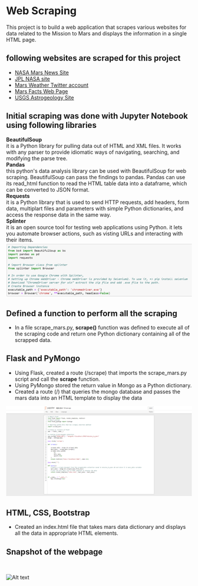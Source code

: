 # Web Scraping 
This project is to build a web application that scrapes various websites for data related to the Mission to Mars and displays the information in a single HTML page.

## following websites are scraped for this project
* [NASA Mars News Site](https://mars.nasa.gov/news/)
* [JPL NASA site](https://www.jpl.nasa.gov/spaceimages/?search=&category=Mars)
* [Mars Weather Twitter account](https://twitter.com/marswxreport?lang=en)
* [Mars Facts Web Page](http://space-facts.com/mars/)
* [USGS Astrogeology Site](https://astrogeology.usgs.gov/search/results?q=hemisphere+enhanced&k1=target&v1=Mars) 

## Initial scraping was done with Jupyter Notebook using following libraries
**BeautifulSoup**
<br>
it is a Python library for pulling data out of HTML and XML files. It works with any parser to provide idiomatic ways of navigating, searching, and modifying the parse tree.
<br>
**Pandas**
<br>
this python's data analysis library can be used with BeautifulSoup for web scraping. BeautifulSoup can pass the findings to pandas. Pandas can use its read_html function to read the HTML table data into a dataframe, which can be converted to JSON format.
<br>
**Requests**
<br>
it is a Python library that is used to send HTTP requests, add headers, form data, multiplart files and parameters with simple Python dictionaries, and access the response data in the same way.
<br>
**Splinter**
<br>
it is an open source tool for testing web applications using Python. it lets you automate browser actions, such as visting URLs and interacting with their items.
<br>
![Alt text](scraping_imports.PNG?raw=true "Optional Title")


## Defined a function to perform all the scraping
* In a file scrape_mars.py, **scrape()** function was defined to execute all of the scraping code and return one Python dictionary containing all of the scrapped data.
## Flask and PyMongo
* Using Flask, created a route (/scrape) that imports the scrape_mars.py script and call the **scrape** function.
* Using PyMongo stored the return value in Mongo as a Python dictionary.
* Created a route (/) that queries the mongo database and passes the mars data into an HTML template to display the data

![Alt text](flask_app.png?raw=true "Flask App")

## HTML, CSS, Bootstrap
* Created an index.html file that takes mars data dictionary and displays all the data in appropriate HTML elements.

## Snapshot of the webpage
<br>

![Alt text](webpage.png?raw=true "Optional Title")
